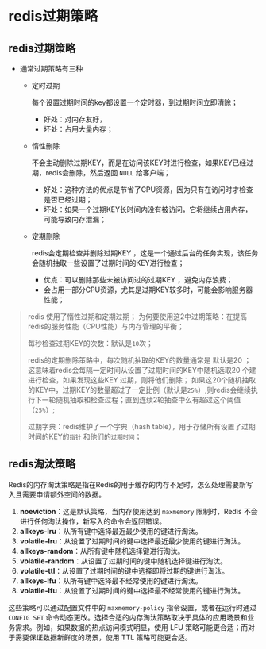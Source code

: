# redis过期策略
## redis过期策略
- 通常过期策略有三种
    - 定时过期
      
        每个设置过期时间的key都设置一个定时器，到过期时间立即清除；
        - 好处：对内存友好，
        - 坏处：占用大量内存；
    - 惰性删除
    
        不会主动删除过期KEY，而是在访问该KEY时进行检查，如果KEY已经过期，redis会删除，然后返回 `NULL` 给客户端；
        - 好处：这种方法的优点是节省了CPU资源，因为只有在访问时才检查是否已经过期；
        - 坏处：如果一个过期KEY长时间内没有被访问，它将继续占用内存，可能导致内存泄漏；
        
    - 定期删除
      
        redis会定期检查并删除过期KEY ，这是一个通过后台的任务实现，该任务会随机抽取一些设置了过期时间的KEY进行检查；
        
        - 优点：可以删除那些未被访问过的过期KEY ，避免内存浪费；
        - 会占用一部分CPU资源，尤其是过期KEY较多时，可能会影响服务器性能；

> redis 使用了惰性过期和定期过期；
> 为何要使用这2中过期策略：在提高redis的服务性能（CPU性能）与内存管理的平衡；
>
> 每秒检查过期KEY的次数：默认是`10`次；
>
> redis的定期删除策略中，每次随机抽取的KEY的数量通常是 默认是20 ； 这意味着redis会每隔一定时间从设置了过期时间的KEY中随机选取20 个建进行检查，如果发现这些KEY 过期，则将他们删除； 如果这20个随机抽取的KEY中，过期KEY的数量超过了一定比例（默认是`25%`）,则redis会继续执行下一轮随机抽取和检查过程；直到连续2轮抽查中么有超过这个阈值（`25%`）;
>
> 过期字典：redis维护了一个字典（hash table），用于存储所有设置了过期时间的KEY的`指针` 和他们的`过期时间`；

## redis淘汰策略

Redis的内存淘汰策略是指在Redis的用于缓存的内存不足时，怎么处理需要新写入且需要申请额外空间的数据。

1. **noeviction**：这是默认策略，当内存使用达到 `maxmemory` 限制时，Redis 不会进行任何淘汰操作，新写入的命令会返回错误。
2. **allkeys-lru**：从所有键中选择最近最少使用的键进行淘汰。
3. **volatile-lru**：从设置了过期时间的键中选择最近最少使用的键进行淘汰。
4. **allkeys-random**：从所有键中随机选择键进行淘汰。
5. **volatile-random**：从设置了过期时间的键中随机选择键进行淘汰。
6. **volatile-ttl**：从设置了过期时间的键中选择即将过期的键进行淘汰。
7. **allkeys-lfu**：从所有键中选择最不经常使用的键进行淘汰。
8. **volatile-lfu**：从设置了过期时间的键中选择最不经常使用的键进行淘汰。

这些策略可以通过配置文件中的 `maxmemory-policy` 指令设置，或者在运行时通过 `CONFIG SET` 命令动态更改。选择合适的内存淘汰策略取决于具体的应用场景和业务需求。例如，如果数据的热点访问模式明显，使用 LFU 策略可能更合适；而对于需要保证数据新鲜度的场景，使用 TTL 策略可能更合适。
